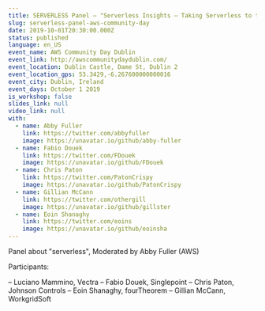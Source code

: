 ```yaml
---
title: SERVERLESS Panel – "Serverless Insights – Taking Serverless to the next level"
slug: serverless-panel-aws-community-day
date: 2019-10-01T20:30:00.000Z
status: published
language: en_US
event_name: AWS Community Day Dublin
event_link: http://awscommunitydaydublin.com/
event_location: Dublin Castle, Dame St, Dublin 2
event_location_gps: 53.3429,-6.267600000000016
event_city: Dublin, Ireland
event_days: October 1 2019
is_workshop: false
slides_link: null
video_link: null
with:
  - name: Abby Fuller
    link: https://twitter.com/abbyfuller
    image: https://unavatar.io/github/abby-fuller
  - name: Fabio Douek
    link: https://twitter.com/FDouek
    image: https://unavatar.io/github/FDouek
  - name: Chris Paton
    link: https://twitter.com/PatonCrispy
    image: https://unavatar.io/github/PatonCrispy
  - name: Gillian McCann
    link: https://twitter.com/othergill
    image: https://unavatar.io/github/gillster
  - name: Eoin Shanaghy
    link: https://twitter.com/eoins
    image: https://unavatar.io/github/eoinsha
---
```


Panel about "serverless", Moderated by Abby Fuller (AWS)

Participants:

  – Luciano Mammino, Vectra
  – Fabio Douek, Singlepoint
  – Chris Paton, Johnson Controls
  – Eoin Shanaghy, fourTheorem
  – Gillian McCann, WorkgridSoft
